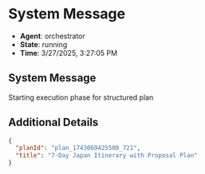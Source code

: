 # System Message

- **Agent**: orchestrator
- **State**: running
- **Time**: 3/27/2025, 3:27:05 PM

## System Message

Starting execution phase for structured plan

## Additional Details

```json
{
  "planId": "plan_1743069425500_721",
  "title": "7-Day Japan Itinerary with Proposal Plan"
}
```

